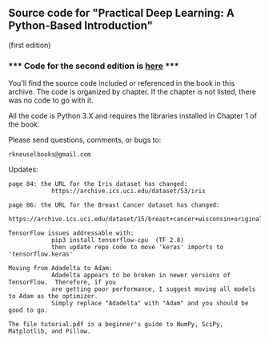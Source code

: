 Source code for "Practical Deep Learning: A Python-Based Introduction"
----------------------------------------------------------------------
(first edition)

### \*\*\* Code for the second edition is [here](https://github.com/rkneusel9/PracticalDeepLearning2E) \*\*\*

You'll find the source code included or referenced in the book in this
archive.  The code is organized by chapter.  If the chapter is not listed,
there was no code to go with it.

All the code is Python 3.X and requires the libraries installed in Chapter 1
of the book.

Please send questions, comments, or bugs to:

    rkneuselbooks@gmail.com

Updates:

    page 84: the URL for the Iris dataset has changed:
                https://archive.ics.uci.edu/dataset/53/iris

    page 86: the URL for the Breast Cancer dataset has changed:
                https://archive.ics.uci.edu/dataset/15/breast+cancer+wisconsin+original

    TensorFlow issues addressable with:
                pip3 install tensorflow-cpu  (TF 2.8)
                then update repo code to move 'keras' imports to 'tensorflow.keras'

    Moving from Adadelta to Adam:
                Adadelta appears to be broken in newer versions of TensorFlow.  Therefore, if you
                are getting poor performance, I suggest moving all models to Adam as the optimizer.
                Simply replace "Adadelta" with "Adam" and you should be good to go.

    The file tutorial.pdf is a beginner's guide to NumPy, SciPy, Matplotlib, and Pillow.

